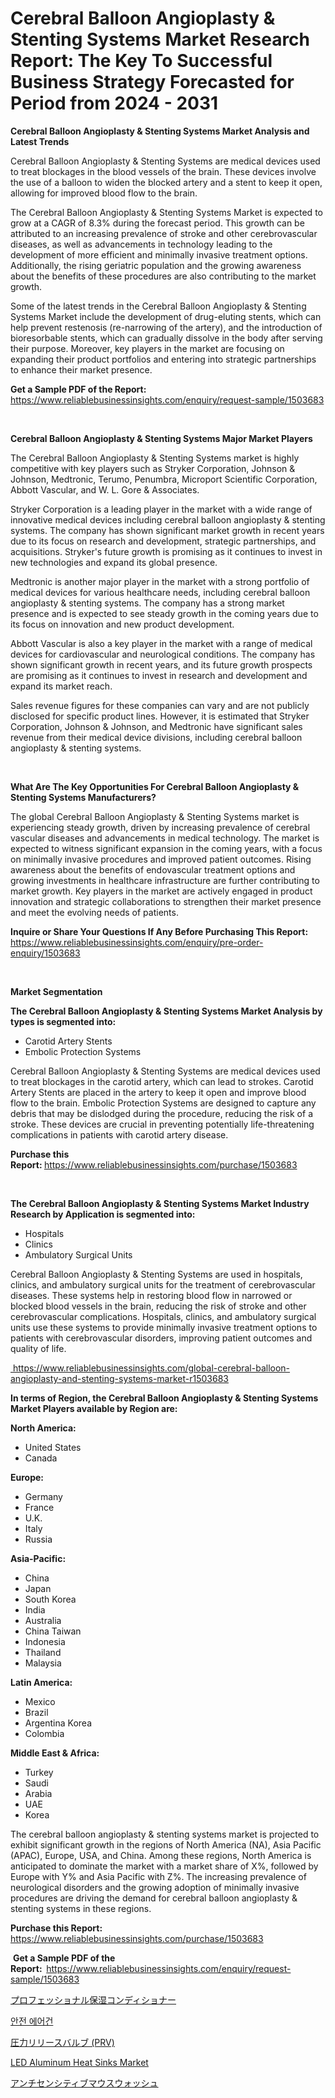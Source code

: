 <p><h1>Cerebral Balloon Angioplasty & Stenting Systems Market Research Report: The Key To Successful Business Strategy Forecasted for Period from 2024 - 2031</h1></p><p><strong>Cerebral Balloon Angioplasty & Stenting Systems Market Analysis and Latest Trends</strong></p>
<p><p>Cerebral Balloon Angioplasty & Stenting Systems are medical devices used to treat blockages in the blood vessels of the brain. These devices involve the use of a balloon to widen the blocked artery and a stent to keep it open, allowing for improved blood flow to the brain.</p><p>The Cerebral Balloon Angioplasty & Stenting Systems Market is expected to grow at a CAGR of 8.3% during the forecast period. This growth can be attributed to an increasing prevalence of stroke and other cerebrovascular diseases, as well as advancements in technology leading to the development of more efficient and minimally invasive treatment options. Additionally, the rising geriatric population and the growing awareness about the benefits of these procedures are also contributing to the market growth.</p><p>Some of the latest trends in the Cerebral Balloon Angioplasty & Stenting Systems Market include the development of drug-eluting stents, which can help prevent restenosis (re-narrowing of the artery), and the introduction of bioresorbable stents, which can gradually dissolve in the body after serving their purpose. Moreover, key players in the market are focusing on expanding their product portfolios and entering into strategic partnerships to enhance their market presence.</p></p>
<p><strong>Get a Sample PDF of the Report:&nbsp;</strong> <a href="https://www.reliablebusinessinsights.com/enquiry/request-sample/1503683">https://www.reliablebusinessinsights.com/enquiry/request-sample/1503683</a></p>
<p>&nbsp;</p>
<p><strong>Cerebral Balloon Angioplasty & Stenting Systems Major Market Players</strong></p>
<p><p>The Cerebral Balloon Angioplasty & Stenting Systems market is highly competitive with key players such as Stryker Corporation, Johnson & Johnson, Medtronic, Terumo, Penumbra, Microport Scientific Corporation, Abbott Vascular, and W. L. Gore & Associates. </p><p>Stryker Corporation is a leading player in the market with a wide range of innovative medical devices including cerebral balloon angioplasty & stenting systems. The company has shown significant market growth in recent years due to its focus on research and development, strategic partnerships, and acquisitions. Stryker's future growth is promising as it continues to invest in new technologies and expand its global presence.</p><p>Medtronic is another major player in the market with a strong portfolio of medical devices for various healthcare needs, including cerebral balloon angioplasty & stenting systems. The company has a strong market presence and is expected to see steady growth in the coming years due to its focus on innovation and new product development.</p><p>Abbott Vascular is also a key player in the market with a range of medical devices for cardiovascular and neurological conditions. The company has shown significant growth in recent years, and its future growth prospects are promising as it continues to invest in research and development and expand its market reach.</p><p>Sales revenue figures for these companies can vary and are not publicly disclosed for specific product lines. However, it is estimated that Stryker Corporation, Johnson & Johnson, and Medtronic have significant sales revenue from their medical device divisions, including cerebral balloon angioplasty & stenting systems.</p></p>
<p>&nbsp;</p>
<p><strong>What Are The Key Opportunities For Cerebral Balloon Angioplasty & Stenting Systems Manufacturers?</strong></p>
<p><p>The global Cerebral Balloon Angioplasty & Stenting Systems market is experiencing steady growth, driven by increasing prevalence of cerebral vascular diseases and advancements in medical technology. The market is expected to witness significant expansion in the coming years, with a focus on minimally invasive procedures and improved patient outcomes. Rising awareness about the benefits of endovascular treatment options and growing investments in healthcare infrastructure are further contributing to market growth. Key players in the market are actively engaged in product innovation and strategic collaborations to strengthen their market presence and meet the evolving needs of patients.</p></p>
<p><strong>Inquire or Share Your Questions If Any Before Purchasing This Report:</strong> <a href="https://www.reliablebusinessinsights.com/enquiry/pre-order-enquiry/1503683">https://www.reliablebusinessinsights.com/enquiry/pre-order-enquiry/1503683</a></p>
<p>&nbsp;</p>
<p><strong>Market Segmentation</strong></p>
<p><strong>The Cerebral Balloon Angioplasty & Stenting Systems Market Analysis by types is segmented into:</strong></p>
<p><ul><li>Carotid Artery Stents</li><li>Embolic Protection Systems</li></ul></p>
<p><p>Cerebral Balloon Angioplasty & Stenting Systems are medical devices used to treat blockages in the carotid artery, which can lead to strokes. Carotid Artery Stents are placed in the artery to keep it open and improve blood flow to the brain. Embolic Protection Systems are designed to capture any debris that may be dislodged during the procedure, reducing the risk of a stroke. These devices are crucial in preventing potentially life-threatening complications in patients with carotid artery disease.</p></p>
<p><strong>Purchase this Report:&nbsp;</strong><a href="https://www.reliablebusinessinsights.com/purchase/1503683">https://www.reliablebusinessinsights.com/purchase/1503683</a></p>
<p>&nbsp;</p>
<p><strong>The Cerebral Balloon Angioplasty & Stenting Systems Market Industry Research by Application is segmented into:</strong></p>
<p><ul><li>Hospitals</li><li>Clinics</li><li>Ambulatory Surgical Units</li></ul></p>
<p><p>Cerebral Balloon Angioplasty & Stenting Systems are used in hospitals, clinics, and ambulatory surgical units for the treatment of cerebrovascular diseases. These systems help in restoring blood flow in narrowed or blocked blood vessels in the brain, reducing the risk of stroke and other cerebrovascular complications. Hospitals, clinics, and ambulatory surgical units use these systems to provide minimally invasive treatment options to patients with cerebrovascular disorders, improving patient outcomes and quality of life.</p></p>
<p><a href="https://www.reliablebusinessinsights.com/global-cerebral-balloon-angioplasty-and-stenting-systems-market-r1503683">&nbsp;https://www.reliablebusinessinsights.com/global-cerebral-balloon-angioplasty-and-stenting-systems-market-r1503683</a></p>
<p><strong>In terms of Region, the Cerebral Balloon Angioplasty & Stenting Systems Market Players available by Region are:</strong></p>
<p>
    <p> <strong> North America: </strong>
        <ul>
            <li>United States</li>
            <li>Canada</li>
        </ul>
        </p> 
    <p> <strong> Europe: </strong>
        <ul>
            <li>Germany</li>
            <li>France</li>
            <li>U.K.</li>
            <li>Italy</li>
            <li>Russia</li>
        </ul>
        </p> 
    <p> <strong> Asia-Pacific: </strong>
        <ul>
            <li>China</li>
            <li>Japan</li>
            <li>South Korea</li>
            <li>India</li>
            <li>Australia</li>
            <li>China Taiwan</li>
            <li>Indonesia</li>
            <li>Thailand</li>
            <li>Malaysia</li>
        </ul>
        </p> 
    <p> <strong> Latin America: </strong>
        <ul>
            <li>Mexico</li>
            <li>Brazil</li>
            <li>Argentina Korea</li>
            <li>Colombia</li>
        </ul>
        </p> 
    <p> <strong> Middle East & Africa: </strong>
        <ul>
            <li>Turkey</li>
            <li>Saudi</li>
            <li>Arabia</li>
            <li>UAE</li>
            <li>Korea</li>
        </ul>
    </p>
    </p>
<p><p>The cerebral balloon angioplasty & stenting systems market is projected to exhibit significant growth in the regions of North America (NA), Asia Pacific (APAC), Europe, USA, and China. Among these regions, North America is anticipated to dominate the market with a market share of X%, followed by Europe with Y% and Asia Pacific with Z%. The increasing prevalence of neurological disorders and the growing adoption of minimally invasive procedures are driving the demand for cerebral balloon angioplasty & stenting systems in these regions.</p></p>
<p><strong>Purchase this Report: </strong><a href="https://www.reliablebusinessinsights.com/purchase/1503683">https://www.reliablebusinessinsights.com/purchase/1503683</a></p>
<p>&nbsp;<strong>Get a Sample PDF of the Report:&nbsp;&nbsp;</strong><a href="https://www.reliablebusinessinsights.com/enquiry/request-sample/1503683">https://www.reliablebusinessinsights.com/enquiry/request-sample/1503683</a></p>
<p><strong></strong></p>
<p><p><a href="https://medium.com/@hugofirst21/%E3%83%97%E3%83%AD%E3%83%95%E3%82%A7%E3%83%83%E3%82%B7%E3%83%A7%E3%83%8A%E3%83%AB%E7%94%A8%E4%BF%9D%E6%B9%BF%E5%89%A4%E3%82%B3%E3%83%B3%E3%83%87%E3%82%A3%E3%82%B7%E3%83%A7%E3%83%8A%E3%83%BC%E3%81%AE%E5%B8%82%E5%A0%B4-%E5%B8%82%E5%A0%B4%E3%81%AEcagr-%E5%B8%82%E5%A0%B4%E3%81%AE%E3%83%88%E3%83%AC%E3%83%B3%E3%83%89-%E3%81%8A%E3%82%88%E3%81%B3%E6%88%90%E9%95%B7%E6%88%A6%E7%95%A5%E3%81%AB%E9%96%A2%E3%81%99%E3%82%8Binsights-eba2f97e4be9">プロフェッショナル保湿コンディショナー</a></p><p><a href="https://github.com/crfsywufhm81415/Market-Research-Report-List-2/blob/main/447061886613.md">안전 에어건</a></p><p><a href="https://github.com/nxboeu02965442/Market-Research-Report-List-2/blob/main/538891394970.md">圧力リリースバルブ (PRV)</a></p><p><a href="https://github.com/gamblestampleyjenny50m5sl6/Market-Research-Report-List-2/blob/main/led-aluminum-heat-sinks-market.md">LED Aluminum Heat Sinks Market</a></p><p><a href="https://github.com/SimeonBode1/Market-Research-Report-List-1/blob/main/202045094969.md">アンチセンシティブマウスウォッシュ</a></p></p>
